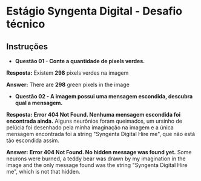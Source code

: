 # Estágio Syngenta Digital - Desafio técnico

## Instruções
* **Questão 01 - Conte a quantidade de pixels verdes.**

**Resposta:** Existem **298** pixels verdes na imagem

**Answer:** There are **298** green pixels in the image

* **Questão 02 - A imagem possui uma mensagem escondida, descubra qual a mensagem.**

**Resposta:** **Error 404 Not Found. Nenhuma mensagem escondida foi encontrada ainda.** Alguns neurônios foram queimados, um ursinho de pelúcia foi desenhado pela minha imaginação na imagem e a única mensagem encontrada foi a string "Syngenta Digital Hire me", que não está tão escondida assim.

**Answer:** **Error 404 Not Found. No hidden message was found yet.** Some neurons were burned, a teddy bear was drawn by my imagination in the image and the only message found was the string "Syngenta Digital Hire me", which is not that hidden.
